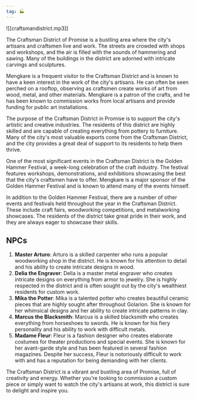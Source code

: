 ```yaml
---
tag: 🏭
---
```

![[craftsmandistrict.mp3]]

The Craftsman District of Promise is a bustling area where the city's artisans and craftsmen live and work. The streets are crowded with shops and workshops, and the air is filled with the sounds of hammering and sawing. Many of the buildings in the district are adorned with intricate carvings and sculptures.

Mengkare is a frequent visitor to the Craftsman District and is known to have a keen interest in the work of the city's artisans. He can often be seen perched on a rooftop, observing as craftsmen create works of art from wood, metal, and other materials. Mengkare is a patron of the crafts, and he has been known to commission works from local artisans and provide funding for public art installations.

The purpose of the Craftsman District in Promise is to support the city's artistic and creative industries. The residents of this district are highly skilled and are capable of creating everything from pottery to furniture. Many of the city's most valuable exports come from the Craftsman District, and the city provides a great deal of support to its residents to help them thrive.

One of the most significant events in the Craftsman District is the Golden Hammer Festival, a week-long celebration of the craft industry. The festival features workshops, demonstrations, and exhibitions showcasing the best that the city's craftsmen have to offer. Mengkare is a major sponsor of the Golden Hammer Festival and is known to attend many of the events himself.

In addition to the Golden Hammer Festival, there are a number of other events and festivals held throughout the year in the Craftsman District. These include craft fairs, woodworking competitions, and metalworking showcases. The residents of the district take great pride in their work, and they are always eager to showcase their skills.

## NPCs

1.  **Master Arturo**: Arturo is a skilled carpenter who runs a popular woodworking shop in the district. He is known for his attention to detail and his ability to create intricate designs in wood.
2.  **Delia the Engraver**: Delia is a master metal engraver who creates intricate designs on everything from armor to jewelry. She is highly respected in the district and is often sought out by the city's wealthiest residents for custom work.
3.  **Mika the Potter**: Mika is a talented potter who creates beautiful ceramic pieces that are highly sought after throughout Golarion. She is known for her whimsical designs and her ability to create intricate patterns in clay.
4.  **Marcus the Blacksmith**: Marcus is a skilled blacksmith who creates everything from horseshoes to swords. He is known for his fiery personality and his ability to work with difficult metals.
5.  **Madame Fleur**: Fleur is a fashion designer who creates elaborate costumes for theater productions and special events. She is known for her avant-garde style and has been featured in several fashion magazines. Despite her success, Fleur is notoriously difficult to work with and has a reputation for being demanding with her clients.

The Craftsman District is a vibrant and bustling area of Promise, full of creativity and energy. Whether you're looking to commission a custom piece or simply want to watch the city's artisans at work, this district is sure to delight and inspire you.